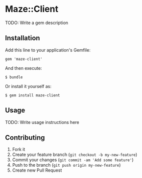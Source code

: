 # Maze::Client

TODO: Write a gem description

## Installation

Add this line to your application's Gemfile:

    gem 'maze-client'

And then execute:

    $ bundle

Or install it yourself as:

    $ gem install maze-client

## Usage

TODO: Write usage instructions here

## Contributing

1. Fork it
2. Create your feature branch (`git checkout -b my-new-feature`)
3. Commit your changes (`git commit -am 'Add some feature'`)
4. Push to the branch (`git push origin my-new-feature`)
5. Create new Pull Request
